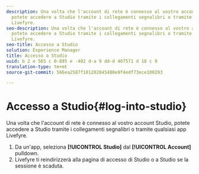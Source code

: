 ```yaml
---
description: Una volta che l'account di rete è connesso al vostro account Studio,
  potete accedere a Studio tramite i collegamenti segnalibri o tramite qualsiasi app
  Livefyre.
seo-description: Una volta che l'account di rete è connesso al vostro account Studio,
  potete accedere a Studio tramite i collegamenti segnalibri o tramite qualsiasi app
  Livefyre.
seo-title: Accesso a Studio
solution: Experience Manager
title: Accesso a Studio
uuid: b 2 e 565 c 0-895 e -402 d-a 9 dd-d 407571 d 18 c 9
translation-type: tm+mt
source-git-commit: 566ea2587f101202045488e9f4edf73ece100293

---
```



# Accesso a Studio{#log-into-studio}

Una volta che l'account di rete è connesso al vostro account Studio, potete accedere a Studio tramite i collegamenti segnalibri o tramite qualsiasi app Livefyre.

1. Da un'app, seleziona **[!UICONTROL Studio]** dal **[!UICONTROL Account]** pulldown.
1. Livefyre ti reindirizzerà alla pagina di accesso di Studio o a Studio se la sessione è scaduta.
